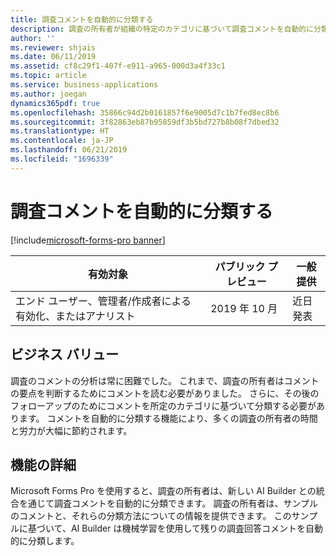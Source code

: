 ```yaml
---
title: 調査コメントを自動的に分類する
description: 調査の所有者が組織の特定のカテゴリに基づいて調査コメントを自動的に分類できるようにします。
author: ''
ms.reviewer: shjais
ms.date: 06/11/2019
ms.assetid: cf8c29f1-407f-e911-a965-000d3a4f33c1
ms.topic: article
ms.service: business-applications
ms.author: joegan
dynamics365pdf: true
ms.openlocfilehash: 35866c94d2b0161857f6e9005d7c1b7fed8ec8b6
ms.sourcegitcommit: 3f82863eb87b95859df3b5bd727b8b08f7dbed32
ms.translationtype: HT
ms.contentlocale: ja-JP
ms.lasthandoff: 06/21/2019
ms.locfileid: "1696339"
---
```

# <a name="categorize-survey-comments-automatically"></a>調査コメントを自動的に分類する
[!include[microsoft-forms-pro banner](../includes/microsoft-forms-pro.md)]

| 有効対象    |  パブリック プレビュー | 一般提供 | 
| ---------- | ---------- |---------- |
|エンド ユーザー、管理者/作成者による有効化、またはアナリスト|2019 年 10 月| 近日発表|


## <a name="business-value"></a>ビジネス バリュー
<!-- bv start -->
調査のコメントの分析は常に困難でした。 これまで、調査の所有者はコメントの要点を判断するためにコメントを読む必要がありました。 さらに、その後のフォローアップのためにコメントを所定のカテゴリに基づいて分類する必要があります。 コメントを自動的に分類する機能により、多くの調査の所有者の時間と労力が大幅に節約されます。  
<!-- bv end -->



## <a name="feature-details"></a>機能の詳細
<!--feature detail start -->
Microsoft Forms Pro を使用すると、調査の所有者は、新しい AI Builder との統合を通じて調査コメントを自動的に分類できます。 調査の所有者は、サンプルのコメントと、それらの分類方法についての情報を提供できます。 このサンプルに基づいて、AI Builder は機械学習を使用して残りの調査回答コメントを自動的に分類します。
<!--feature detail end -->










